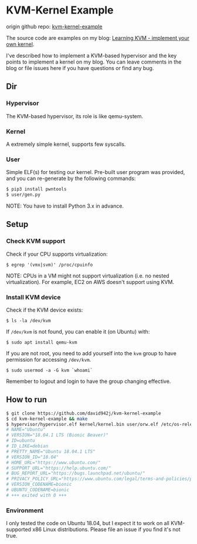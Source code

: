 # KVM-Kernel Example

origin github repo: [kvm-kernel-example](https://github.com/david942j/kvm-kernel-example)

The source code are examples on my blog: [Learning KVM - implement your own kernel](https://david942j.blogspot.com/2018/10/note-learning-kvm-implement-your-own.html).

I've described how to implement a KVM-based hypervisor and the key points to implement a kernel on my blog.
You can leave comments in the blog or file issues here if you have questions or find any bug.

## Dir

### Hypervisor

The KVM-based hypervisor, its role is like qemu-system.

### Kernel

A extremely simple kernel, supports few syscalls.

### User

Simple ELF(s) for testing our kernel.
Pre-built user program was provided, and you can re-generate by the following commands:
```sh
$ pip3 install pwntools
$ user/gen.py
```
NOTE: You have to install Python 3.x in advance.

## Setup

### Check KVM support

Check if your CPU supports virtualization:
```
$ egrep '(vmx|svm)' /proc/cpuinfo
```
NOTE: CPUs in a VM might not support virtualization (i.e. no nested virtualization).
For example, EC2 on AWS doesn't support using KVM.

### Install KVM device

Check if the KVM device exists:
```
$ ls -la /dev/kvm
```

If `/dev/kvm` is not found, you can enable it (on Ubuntu) with:
```
$ sudo apt install qemu-kvm
```

If you are not root, you need to add yourself into the `kvm` group to have permission for accessing `/dev/kvm`.
```
$ sudo usermod -a -G kvm `whoami`
```
Remember to logout and login to have the group changing effective.


## How to run

```sh
$ git clone https://github.com/david942j/kvm-kernel-example
$ cd kvm-kernel-example && make
$ hypervisor/hypervisor.elf kernel/kernel.bin user/orw.elf /etc/os-release
# NAME="Ubuntu"
# VERSION="18.04.1 LTS (Bionic Beaver)"
# ID=ubuntu
# ID_LIKE=debian
# PRETTY_NAME="Ubuntu 18.04.1 LTS"
# VERSION_ID="18.04"
# HOME_URL="https://www.ubuntu.com/"
# SUPPORT_URL="https://help.ubuntu.com/"
# BUG_REPORT_URL="https://bugs.launchpad.net/ubuntu/"
# PRIVACY_POLICY_URL="https://www.ubuntu.com/legal/terms-and-policies/privacy-policy"
# VERSION_CODENAME=bionic
# UBUNTU_CODENAME=bionic
# +++ exited with 0 +++
```

### Environment

I only tested the code on Ubuntu 18.04, but I expect it to work on all KVM-supported x86 Linux distributions. Please file an issue if you find it's not true.
